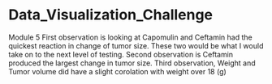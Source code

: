 # Data_Visualization_Challenge
Module 5
First observation is looking at Capomulin and Ceftamin had the quickest reaction in change of tumor size. These two would be what I would take on to the next level of testing.
Second observation is Ceftamin produced the largest change in tumor size.
Third observation, Weight and Tumor volume did have a slight corolation with weight over 18 (g)
